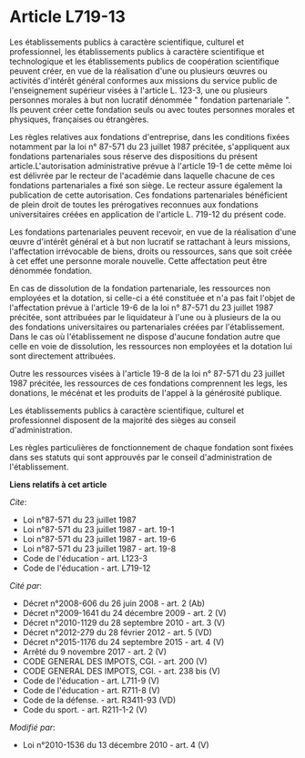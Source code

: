 # Article L719-13

Les établissements publics à caractère scientifique, culturel et professionnel, les établissements publics à caractère
scientifique et technologique et les établissements publics de coopération scientifique peuvent créer, en vue de la
réalisation d'une ou plusieurs œuvres ou activités d'intérêt général conformes aux missions du service public de
l'enseignement supérieur visées à l'article L. 123-3, une ou plusieurs personnes morales à but non lucratif dénommée "
fondation partenariale ". Ils peuvent créer cette fondation seuls ou avec toutes personnes morales et physiques, françaises
ou étrangères. 

Les règles relatives aux fondations d'entreprise, dans les conditions fixées notamment par la loi n° 87-571 du 23 juillet
1987 précitée, s'appliquent aux fondations partenariales sous réserve des dispositions du présent article.L'autorisation
administrative prévue à l'article 19-1 de cette même loi est délivrée par le recteur de l'académie dans laquelle chacune de
ces fondations partenariales a fixé son siège. Le recteur assure également la publication de cette autorisation. Ces
fondations partenariales bénéficient de plein droit de toutes les prérogatives reconnues aux fondations universitaires créées
en application de l'article L. 719-12 du présent code. 

Les fondations partenariales peuvent recevoir, en vue de la réalisation d'une œuvre d'intérêt général et à but non lucratif
se rattachant à leurs missions, l'affectation irrévocable de biens, droits ou ressources, sans que soit créée à cet effet une
personne morale nouvelle. Cette affectation peut être dénommée fondation. 

En cas de dissolution de la fondation partenariale, les ressources non employées et la dotation, si celle-ci a été constituée
et n'a pas fait l'objet de l'affectation prévue à l'article 19-6 de la loi n° 87-571 du 23 juillet 1987 précitée, sont
attribuées par le liquidateur à l'une ou à plusieurs de la ou des fondations universitaires ou partenariales créées par
l'établissement. Dans le cas où l'établissement ne dispose d'aucune fondation autre que celle en voie de dissolution, les
ressources non employées et la dotation lui sont directement attribuées. 

Outre les ressources visées à l'article 19-8 de la loi n° 87-571 du 23 juillet 1987 précitée, les ressources de ces
fondations comprennent les legs, les donations, le mécénat et les produits de l'appel à la générosité publique. 

Les établissements publics à caractère scientifique, culturel et professionnel disposent de la majorité des sièges au conseil
d'administration. 

Les règles particulières de fonctionnement de chaque fondation sont fixées dans ses statuts qui sont approuvés par le conseil
d'administration de l'établissement.

**Liens relatifs à cet article**

_Cite_:

  - Loi n°87-571 du 23 juillet 1987
  - Loi n°87-571 du 23 juillet 1987 - art. 19-1
  - Loi n°87-571 du 23 juillet 1987 - art. 19-6
  - Loi n°87-571 du 23 juillet 1987 - art. 19-8
  - Code de l'éducation - art. L123-3
  - Code de l'éducation - art. L719-12

_Cité par_:

  - Décret n°2008-606 du 26 juin 2008 - art. 2 (Ab)
  - Décret n°2009-1641 du 24 décembre 2009 - art. 2 (V)
  - Décret n°2010-1129 du 28 septembre 2010 - art. 3 (V)
  - Décret n°2012-279 du 28 février 2012 - art. 5 (VD)
  - Décret n°2015-1176 du 24 septembre 2015 - art. 4 (V)
  - Arrêté du 9 novembre 2017 - art. 2 (V)
  - CODE GENERAL DES IMPOTS, CGI. - art. 200 (V)
  - CODE GENERAL DES IMPOTS, CGI. - art. 238 bis (V)
  - Code de l'éducation - art. L711-9 (V)
  - Code de l'éducation - art. R711-8 (V)
  - Code de la défense. - art. R3411-93 (VD)
  - Code du sport. - art. R211-1-2 (V)

_Modifié par_:

  - Loi n°2010-1536 du 13 décembre 2010 - art. 4 (V)
